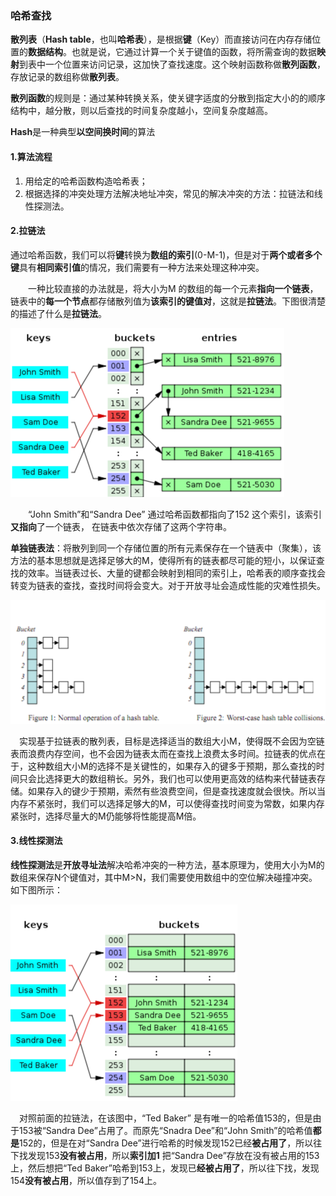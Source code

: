 ### 哈希查找

**散列表**（**Hash table**，也叫**哈希表**），是根据**键**（Key）而直接访问在内存存储位置的**数据结构**。也就是说，它通过计算一个关于键值的函数，将所需查询的数据**映射**到表中一个位置来访问记录，这加快了查找速度。这个映射函数称做**散列函数**，存放记录的数组称做**散列表**。

**散列函数**的规则是：通过某种转换关系，使关键字适度的分散到指定大小的的顺序结构中，越分散，则以后查找的时间复杂度越小，空间复杂度越高。

**Hash**是一种典型**以空间换时间**的算法

#### 1.算法流程

1. 用给定的哈希函数构造哈希表；
2. 根据选择的冲突处理方法解决地址冲突，常见的解决冲突的方法：拉链法和线性探测法。

#### 2.拉链法

通过哈希函数，我们可以将**键**转换为**数组的索引**(0-M-1)，但是对于**两个或者多个键**具有**相同索引值**的情况，我们需要有一种方法来处理这种冲突。

　　一种比较直接的办法就是，将大小为M 的数组的每一个元素**指向一个链表**，链表中的**每一个节点**都存储散列值为**该索引的键值对**，这就是**拉链法**。下图很清楚的描述了什么是**拉链法**。

<img src="../../../image/image-20231109110840746.png" alt="image-20231109110840746" style="zoom:50%;" />

　　“John Smith”和“Sandra Dee” 通过哈希函数都指向了152 这个索引，该索引**又指向**了一个链表， 在链表中依次存储了这两个字符串。

**单独链表法**：将散列到同一个存储位置的所有元素保存在一个链表中（聚集），该方法的基本思想就是选择足够大的M，使得所有的链表都尽可能的短小，以保证查找的效率。当链表过长、大量的键都会映射到相同的索引上，哈希表的顺序查找会转变为链表的查找，查找时间将会变大。对于开放寻址会造成性能的灾难性损失。

<img src="../../../image/image-20231109110905667.png" alt="image-20231109110905667" style="zoom:50%;" />

　实现基于拉链表的散列表，目标是选择适当的数组大小M，使得既不会因为空链表而浪费内存空间，也不会因为链表太而在查找上浪费太多时间。拉链表的优点在于，这种数组大小M的选择不是关键性的，如果存入的键多于预期，那么查找的时间只会比选择更大的数组稍长。另外，我们也可以使用更高效的结构来代替链表存储。如果存入的键少于预期，索然有些浪费空间，但是查找速度就会很快。所以当内存不紧张时，我们可以选择足够大的M，可以使得查找时间变为常数，如果内存紧张时，选择尽量大的M仍能够将性能提高M倍。

#### 3.线性探测法

**线性探测法**是**开放寻址法**解决哈希冲突的一种方法，基本原理为，使用大小为M的数组来保存N个键值对，其中M>N，我们需要使用数组中的空位解决碰撞冲突。如下图所示：

<img src="../../../image/image-20231109110936218.png" alt="image-20231109110936218" style="zoom:50%;" />

　对照前面的拉链法，在该图中，“Ted Baker” 是有唯一的哈希值153的，但是由于153被“Sandra Dee”占用了。而原先“Snadra Dee”和“John Smith”的哈希值**都是**152的，但是在对“Sandra Dee”进行哈希的时候发现152已经**被占用了**，所以往下找发现153**没有被占用**，所以**索引加1** 把“Sandra Dee”存放在没有被占用的153上，然后想把“Ted Baker”哈希到153上，发现已**经被占用了**，所以往下找，发现154**没有被占用**，所以值存到了154上。





[1]: https://www.cnblogs.com/magic-sea/p/11395997.html	"哈希查找"

